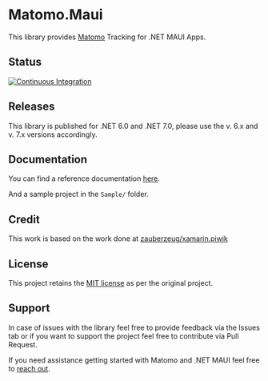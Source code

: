 # Matomo.Maui

This library provides [Matomo](https://matomo.org) Tracking for .NET MAUI Apps.

## Status

[![Continuous Integration](https://github.com/bfn-tech/Matomo.Maui/actions/workflows/ci.yml/badge.svg)](https://github.com/bfn-tech/Matomo.Maui/actions/workflows/ci.yml)

## Releases

This library is published for .NET 6.0 and .NET 7.0, please use the v. 6.x and v. 7.x versions accordingly.

## Documentation

You can find a reference documentation [here](https://bfn-tech.github.io/Matomo.Maui/html/index.html).

And a sample project in the `Sample/` folder.

## Credit

This work is based on the work done at [zauberzeug/xamarin.piwik](https://github.com/zauberzeug/xamarin.piwik)

## License

This project retains the [MIT license](https://github.com/bfn-tech/Matomo.Maui/blob/main/LICENSE.md) as per the original project.

## Support

In case of issues with the library feel free to provide feedback via the Issues tab or if you want to support the project feel free to contribute via Pull Request.

If you need assistance getting started with Matomo and .NET MAUI feel free to [reach out](https://www.bnotech.com/en/contact.html).